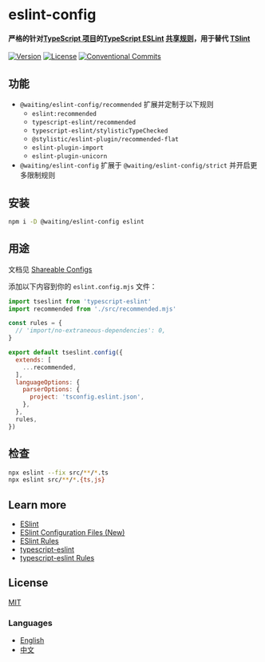 # eslint-config

#### 严格的针对[TypeScript 项目](https://github.com/Microsoft/TypeScript)的[TypeScript ESLint](https://github.com/typescript-eslint/typescript-eslint) [共享规则](https://eslint.org/docs/developer-guide/shareable-configs)，用于替代 [TSlint](https://github.com/palantir/tslint)

[![Version](https://img.shields.io/npm/v/@waiting/eslint-config.svg)](https://www.npmjs.com/package/@waiting/eslint-config)
[![License](https://img.shields.io/badge/license-MIT-blue.svg)](https://opensource.org/licenses/MIT)
[![Conventional Commits](https://img.shields.io/badge/Conventional%20Commits-1.0.0-yellow.svg)](https://conventionalcommits.org)


## 功能
- `@waiting/eslint-config/recommended` 扩展并定制于以下规则
  - `eslint:recommended`
  - `typescript-eslint/recommended`
  - `typescript-eslint/stylisticTypeChecked`
  - `@stylistic/eslint-plugin/recommended-flat`
  - `eslint-plugin-import`
  - `eslint-plugin-unicorn`
- `@waiting/eslint-config` 扩展于 `@waiting/eslint-config/strict` 并开启更多限制规则


## 安装

```sh
npm i -D @waiting/eslint-config eslint
```


## 用途
文档见 [Shareable Configs](https://cn.eslint.org/docs/developer-guide/shareable-configs)

添加以下内容到你的 `eslint.config.mjs` 文件：
```js
import tseslint from 'typescript-eslint'
import recommended from './src/recommended.mjs'

const rules = {
  // 'import/no-extraneous-dependencies': 0,
}

export default tseslint.config({
  extends: [
    ...recommended,
  ],
  languageOptions: {
    parserOptions: {
      project: 'tsconfig.eslint.json',
    },
  },
  rules,
})
```

## 检查

```sh
npx eslint --fix src/**/*.ts
npx eslint src/**/*.{ts,js}
```


## Learn more
- [ESlint](https://cn.eslint.org/)
- [ESlint Configuration Files (New)](https://eslint.org/docs/latest/use/configure/configuration-files-new)
- [ESlint Rules](https://eslint.org/docs/latest/rules/)
- [typescript-eslint](https://github.com/typescript-eslint/typescript-eslint)
- [typescript-eslint Rules](https://typescript-eslint.io/rules/)


## License
[MIT](LICENSE)


### Languages
- [English](README.md)
- [中文](README.zh-CN.md)

